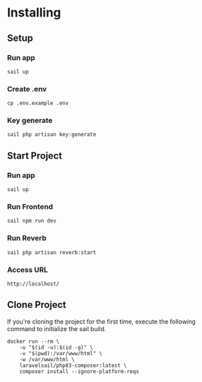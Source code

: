 # Installing

## Setup

### Run app

    sail up

### Create .env

    cp .env.example .env

### Key generate

    sail php artisan key:generate

## Start Project

### Run app

    sail up

### Run Frontend

    sail npm run dev

### Run Reverb

    sail php artisan reverb:start

### Access URL

    http://localhost/

## Clone Project

If you're cloning the project for the first time, execute the following command to initialize the sail build.

    docker run --rm \
        -u "$(id -u):$(id -g)" \
        -v "$(pwd):/var/www/html" \
        -w /var/www/html \
        laravelsail/php83-composer:latest \
        composer install --ignore-platform-reqs
